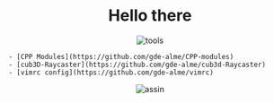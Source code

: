 <!DOCTYPE html>
<h1 align="center">Hello there</h1>
<p align="center">
<img src="https://i.ibb.co/qCPCpmn/tools.png" alt="tools" border="0">
</p>

	- [CPP Modules](https://github.com/gde-alme/CPP-modules)  
	- [cub3D-Raycaster](https://github.com/gde-alme/cub3d-Raycaster)  
	- [vimrc config](https://github.com/gde-alme/vimrc)  

<p align="center">
<img src="https://i.ibb.co/YR2p9jP/assin.png" alt="assin" border="0">
</p>
